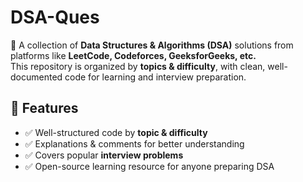 # DSA-Ques 

🚀 A collection of **Data Structures & Algorithms (DSA)** solutions from platforms like **LeetCode, Codeforces, GeeksforGeeks, etc.**  
This repository is organized by **topics & difficulty**, with clean, well-documented code for learning and interview preparation.  


## 📝 Features  

- ✅ Well-structured code by **topic & difficulty**  
- ✅ Explanations & comments for better understanding  
- ✅ Covers popular **interview problems**  
- ✅ Open-source learning resource for anyone preparing DSA 


